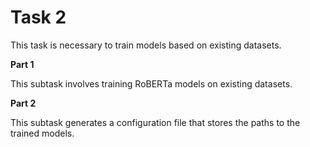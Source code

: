 # Task 2

This task is necessary to train models based on existing datasets. 

**Part 1**

This subtask involves training RoBERTa models on existing datasets. 


**Part 2**

This subtask generates a configuration file that stores the paths to the trained models. 
